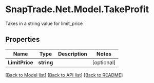 # SnapTrade.Net.Model.TakeProfit
Takes in a string value for limit_price

## Properties

Name | Type | Description | Notes
------------ | ------------- | ------------- | -------------
**LimitPrice** | **string** |  | [optional] 

[[Back to Model list]](../README.md#documentation-for-models) [[Back to API list]](../README.md#documentation-for-api-endpoints) [[Back to README]](../README.md)

